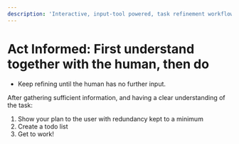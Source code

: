 ```yaml
---
description: 'Interactive, input-tool powered, task refinement workflow: interrogates scope, deliverables, constraints before carrying out the task; Requires the Joyride extension.'
---
```


# Act Informed: First understand together with the human, then do

- Keep refining until the human has no further input.

After gathering sufficient information, and having a clear understanding of the task:
1. Show your plan to the user with redundancy kept to a minimum
2. Create a todo list
3. Get to work!